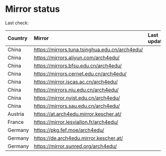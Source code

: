 <script src="./time.js"></script>
# Mirror status
Last check: <script type="text/javascript">localize(1742474715.8026052);</script>

|Country|Mirror|Last update|
|:------|:-----|:----------|
|China|https://mirrors.tuna.tsinghua.edu.cn/arch4edu/|<script type="text/javascript">localize(1742453021);</script>|
|China|https://mirrors.aliyun.com/arch4edu/|<script type="text/javascript">localize(1742409801);</script>|
|China|https://mirrors.bfsu.edu.cn/arch4edu/|<script type="text/javascript">localize(1742409801);</script>|
|China|https://mirrors.cernet.edu.cn/arch4edu/|<script type="text/javascript">localize(1742453021);</script>|
|China|https://mirror.iscas.ac.cn/arch4edu/|<script type="text/javascript">localize(1742409801);</script>|
|China|https://mirrors.nju.edu.cn/arch4edu/|<script type="text/javascript">localize(1742366843);</script>|
|China|https://mirror.nyist.edu.cn/arch4edu/|<script type="text/javascript">localize(1742453021);</script>|
|China|https://mirrors.sau.edu.cn/arch4edu/|<script type="text/javascript">localize(1731653531);</script>|
|Austria|https://at.arch4edu.mirror.kescher.at/|<script type="text/javascript">localize(1742453021);</script>|
|France|https://mirror.lesviallon.fr/arch4edu/|<script type="text/javascript">localize(1742453021);</script>|
|Germany|https://pkg.fef.moe/arch4edu/|<script type="text/javascript">localize(1742453021);</script>|
|Germany|https://de.arch4edu.mirror.kescher.at/|<script type="text/javascript">localize(1742453021);</script>|
|Germany|https://mirror.sunred.org/arch4edu/|<script type="text/javascript">localize(1742453021);</script>|

<script src="./tablefilter/tablefilter.js"></script>
<script src="./table.js"></script>